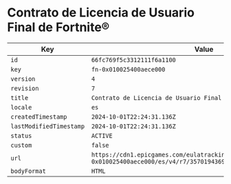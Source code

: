 # Contrato de Licencia de Usuario Final de Fortnite®

| Key | Value |
| --- | ----- |
| `id` | `66fc769f5c3312111f6a1100` |
| `key` | `fn-0x010025400aece000` |
| `version` | `4` |
| `revision` | `7` |
| `title` | `Contrato de Licencia de Usuario Final de Fortnite®` |
| `locale` | `es` |
| `createdTimestamp` | `2024-10-01T22:24:31.136Z` |
| `lastModifiedTimestamp` | `2024-10-01T22:24:31.136Z` |
| `status` | `ACTIVE` |
| `custom` | `false` |
| `url` | `https://cdn1.epicgames.com/eulatracking-download/fn-0x010025400aece000/es/v4/r7/357019436995400dc00360ae0d930ccd.pdf` |
| `bodyFormat` | `HTML` |
